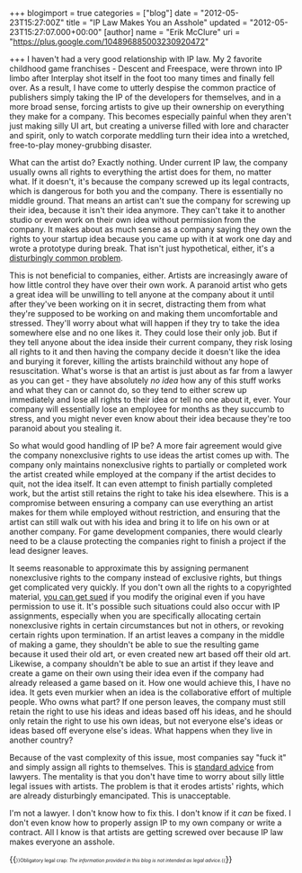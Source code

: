 +++
blogimport = true
categories = ["blog"]
date = "2012-05-23T15:27:00Z"
title = "IP Law Makes You an Asshole"
updated = "2012-05-23T15:27:07.000+00:00"
[author]
name = "Erik McClure"
uri = "https://plus.google.com/104896885003230920472"

+++
I haven't had a very good relationship with IP law. My 2 favorite childhood game franchises - Descent and Freespace, were thrown into IP limbo after Interplay shot itself in the foot too many times and finally fell over. As a result, I have come to utterly despise the common practice of publishers simply taking the IP of the developers for themselves, and in a more broad sense, forcing artists to give up their ownership on everything they make for a company. This becomes especially painful when they aren't just making silly UI art, but creating a universe filled with lore and character and spirit, only to watch corporate meddling turn their idea into a wretched, free-to-play money-grubbing disaster.

What can the artist do? Exactly nothing. Under current IP law, the company usually owns all rights to everything the artist does for them, no matter what. If it doesn't, it's because the company screwed up its legal contracts, which is dangerous for both you and the company. There is essentially no middle ground. That means an artist can't sue the company for screwing up their idea, because it isn't their idea anymore. They can't take it to another studio or even work on their own idea without permission from the company. It makes about as much sense as a company saying they own the rights to your startup idea because you came up with it at work one day and wrote a prototype during break. That isn't just hypothetical, either, it's a [disturbingly common problem](http://www.iplawforstartups.com/analyzing-the-risk-will-my-current-employer-claim-rights-to-my-startups-ip/).

This is not beneficial to companies, either. Artists are increasingly aware of how little control they have over their own work. A paranoid artist who gets a great idea will be unwilling to tell anyone at the company about it until after they've been working on it in secret, distracting them from what they're supposed to be working on and making them uncomfortable and stressed. They'll worry about what will happen if they try to take the idea somewhere else and no one likes it. They could lose their only job. But if they tell anyone about the idea inside their current company, they risk losing all rights to it and then having the company decide it doesn't like the idea and burying it forever, killing the artists brainchild without any hope of resuscitation. What's worse is that an artist is just about as far from a lawyer as you can get - they have absolutely *no idea* how any of this stuff works and what they can or cannot do, so they tend to either screw up immediately and lose all rights to their idea or tell no one about it, ever. Your company will essentially lose an employee for months as they succumb to stress, and you might never even know about their idea because they're too paranoid about you stealing it.

So what would good handling of IP be? A more fair agreement would give the company nonexclusive rights to use ideas the artist comes up with. The company only maintains nonexclusive rights to partially or completed work the artist created while employed at the company if the artist decides to quit, not the idea itself. It can even attempt to finish partially completed work, but the artist still retains the right to take his idea elsewhere. This is a compromise between ensuring a company can use everything an artist makes for them while employed without restriction, and ensuring that the artist can still walk out with his idea and bring it to life on his own or at another company. For game development companies, there would clearly need to be a clause protecting the companies right to finish a project if the lead designer leaves.

It seems reasonable to approximate this by assigning permanent nonexclusive rights to the company instead of exclusive rights, but things get complicated very quickly. If you don't own all the rights to a copyrighted material, [you can get sued](http://www.iplawforstartups.com/why-copyright-assignments-can-be-critical-for-startups/) if you modify the original even if you have permission to use it. It's possible such situations could also occur with IP assignments, especially when you are specifically allocating certain nonexclusive rights in certain circumstances but not in others, or revoking certain rights upon termination. If an artist leaves a company in the middle of making a game, they shouldn't be able to sue the resulting game because it used their old art, or even created new art based off their old art. Likewise, a company shouldn't be able to sue an artist if they leave and create a game on their own using their idea even if the company had already released a game based on it. How one would achieve this, I have no idea. It gets even murkier when an idea is the collaborative effort of multiple people. Who owns what part? If one person leaves, the company must still retain the right to use his ideas and ideas based off his ideas, and he should only retain the right to use his own ideas, but not everyone else's ideas or ideas based off everyone else's ideas. What happens when they live in another country?

Because of the vast complexity of this issue, most companies say "fuck it" and simply assign all rights to themselves. This is [standard advice](http://www.iplawforstartups.com/the-biggest-startup-blunder-failing-to-secure-ownership-of-your-startups-ip/) from lawyers. The mentality is that you don't have time to worry about silly little legal issues with artists. The problem is that it erodes artists' rights, which are already disturbingly emancipated. This is unacceptable.

I'm not a lawyer. I don't know how to fix this. I don't know if it *can* be fixed. I don't even know how to properly assign IP to my own company or write a contract. All I know is that artists are getting screwed over because IP law makes everyone an asshole.

{{<span style="font-size:60%">}}Obligatory legal crap: <i>The information provided in this blog is not intended as legal advice.</i>{{</span>}}
